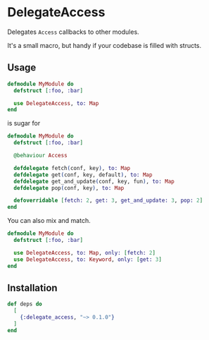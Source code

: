 # DelegateAccess

Delegates `Access` callbacks to other modules.

It's a small macro, but handy if your codebase is filled with structs.

## Usage

```elixir
defmodule MyModule do
  defstruct [:foo, :bar]

  use DelegateAccess, to: Map
end
```

is sugar for

```elixir
defmodule MyModule do
  defstruct [:foo, :bar]

  @behaviour Access

  defdelegate fetch(conf, key), to: Map
  defdelegate get(conf, key, default), to: Map
  defdelegate get_and_update(conf, key, fun), to: Map
  defdelegate pop(conf, key), to: Map

  defoverridable [fetch: 2, get: 3, get_and_update: 3, pop: 2]
end
```

You can also mix and match.

```elixir
defmodule MyModule do
  defstruct [:foo, :bar]

  use DelegateAccess, to: Map, only: [fetch: 2]
  use DelegateAccess, to: Keyword, only: [get: 3]
end
```

## Installation

```elixir
def deps do
  [
    {:delegate_access, "~> 0.1.0"}
  ]
end
```
